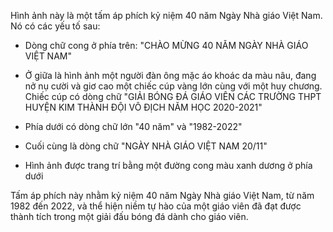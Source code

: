 Hình ảnh này là một tấm áp phích kỷ niệm 40 năm Ngày Nhà giáo Việt Nam. Nó có các yếu tố sau:

- Dòng chữ cong ở phía trên: "CHÀO MỪNG 40 NĂM NGÀY NHÀ GIÁO VIỆT NAM"

- Ở giữa là hình ảnh một người đàn ông mặc áo khoác da màu nâu, đang nở nụ cười và giơ cao một chiếc cúp vàng lớn cùng với một huy chương. Chiếc cúp có dòng chữ "GIẢI BÓNG ĐÁ GIÁO VIÊN CÁC TRƯỜNG THPT HUYỆN KIM THÀNH ĐỘI VÔ ĐỊCH NĂM HỌC 2020-2021"

- Phía dưới có dòng chữ lớn "40 năm" và "1982-2022"

- Cuối cùng là dòng chữ "NGÀY NHÀ GIÁO VIỆT NAM 20/11"

- Hình ảnh được trang trí bằng một đường cong màu xanh dương ở phía dưới

Tấm áp phích này nhằm kỷ niệm 40 năm Ngày Nhà giáo Việt Nam, từ năm 1982 đến 2022, và thể hiện niềm tự hào của một giáo viên đã đạt được thành tích trong một giải đấu bóng đá dành cho giáo viên.